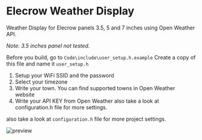 # Elecrow Weather Display
Weather Display for Elecrow panels 3.5, 5 and 7 inches using Open Weather API.

_Note: 3.5 inches panel not tested._

Before you build, go to `Code\include\user_setup.h.example` 
Create a copy of this file and name it `user_setup.h`
1) Setup your WiFi SSID and the password
2) Select your timezone
3) Write your town. You can find supported towns in Open Weather website
4) Write your API KEY from Open Weather also take a look at configuration.h file for more settings.

also take a look at `configuration.h` file for more project settings.

![preview]([https://github.com/user-attachments/assets/3d4137ee-58e7-45ed-a71c-feb7624bc52d](https://github.com/themelisx/ElecrowWeatherDisplay/blob/main/preview.jpg))
